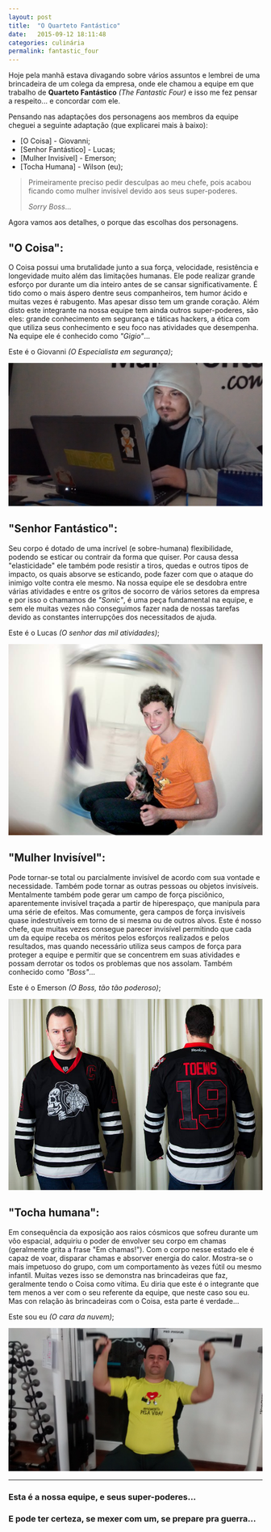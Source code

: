```yaml
---
layout: post
title:  "O Quarteto Fantástico"
date:   2015-09-12 18:11:48
categories: culinária
permalink: fantastic_four
---
```


Hoje pela manhã estava divagando sobre vários assuntos e lembrei de uma brincadeira de um colega da empresa, onde ele chamou a equipe em que trabalho de **Quarteto Fantástico** *(The Fantastic Four)* e isso me fez pensar a respeito... e concordar com ele.

Pensando nas adaptações dos personagens aos membros da equipe cheguei a seguinte adaptação (que explicarei mais à baixo):

- [O Coisa] - Giovanni;
- [Senhor Fantástico] - Lucas;
- [Mulher Invisível] - Emerson;
- [Tocha Humana] - Wilson (eu);

> Primeiramente preciso pedir desculpas ao meu chefe, pois acabou ficando como mulher invisível devido aos seus super-poderes.
>
> *Sorry Boss*...

Agora vamos aos detalhes, o porque das escolhas dos personagens.

## "O Coisa":
O Coisa possui uma brutalidade junto a sua força, velocidade, resistência e longevidade muito além das limitações humanas. Ele pode realizar grande esforço por durante um dia inteiro antes de se cansar significativamente. É tido como o mais áspero dentre seus companheiros, tem humor ácido e muitas vezes é rabugento. Mas apesar disso tem um grande coração. Além disto este integrante na nossa equipe tem ainda outros super-poderes, são eles: grande conhecimento em segurança e táticas hackers, a ética com que utiliza seus conhecimento e seu foco nas atividades que desempenha. Na equipe ele é conhecido como *"Gigio"*...

Este é o Giovanni *(O Especialista em segurança)*;

![O Coisa](/assets/posts/gigio.jpg)

## "Senhor Fantástico":
Seu corpo é dotado de uma incrível (e sobre-humana) flexibilidade, podendo se esticar ou contrair da forma que quiser. Por causa dessa "elasticidade" ele também pode resistir a tiros, quedas e outros tipos de impacto, os quais absorve se esticando, pode fazer com que o ataque do inimigo volte contra ele mesmo. Na nossa equipe ele se desdobra entre várias atividades e entre os gritos de socorro de vários setores da empresa e por isso o chamamos de *"Sonic"*, é uma peça fundamental na equipe, e sem ele muitas vezes não conseguimos fazer nada de nossas tarefas devido as constantes interrupções dos necessitados de ajuda.

Este é o Lucas *(O senhor das mil atividades)*;

![Senhor Fantástico](/assets/posts/lukinhas.jpg)

## "Mulher Invisível":
Pode tornar-se total ou parcialmente invisível de acordo com sua vontade e necessidade. Também pode tornar as outras pessoas ou objetos invisíveis. Mentalmente também pode gerar um campo de força pisciônico, aparentemente invisível traçada a partir de hiperespaço, que manipula para uma série de efeitos. Mas comumente, gera campos de força invisíveis quase indestrutíveis em torno de si mesma ou de outros alvos. Este é nosso chefe, que muitas vezes consegue parecer invisível permitindo que cada um da equipe receba os méritos pelos esforços realizados e pelos resultados, mas quando necessário utiliza seus campos de força para proteger a equipe e permitir que se concentrem em suas atividades e possam derrotar os todos os problemas que nos assolam. Também conhecido como *"Boss"*...

Este é o Emerson *(O Boss, tão tão poderoso)*;

![Mulher Invisível](/assets/posts/emerson.jpg)

## "Tocha humana":
Em consequência da exposição aos raios cósmicos que sofreu durante um vôo espacial, adquiriu o poder de envolver seu corpo em chamas (geralmente grita a frase "Em chamas!"). Com o corpo nesse estado ele é capaz de voar, disparar chamas e absorver energia do calor. Mostra-se o mais impetuoso do grupo, com um comportamento às vezes fútil ou mesmo infantil. Muitas vezes isso se demonstra nas brincadeiras que faz, geralmente tendo o Coisa como vítima. Eu diria que este é o integrante que tem menos a ver com o seu referente da equipe, que neste caso sou eu. Mas con relação às brincadeiras com o Coisa, esta parte é verdade...

Este sou eu *(O cara da nuvem)*;

![Tocha humana](/assets/posts/wilson.jpg)

---

### Esta é a nossa equipe, e seus super-poderes...

### E pode ter certeza, se mexer com um, se prepare pra guerra...